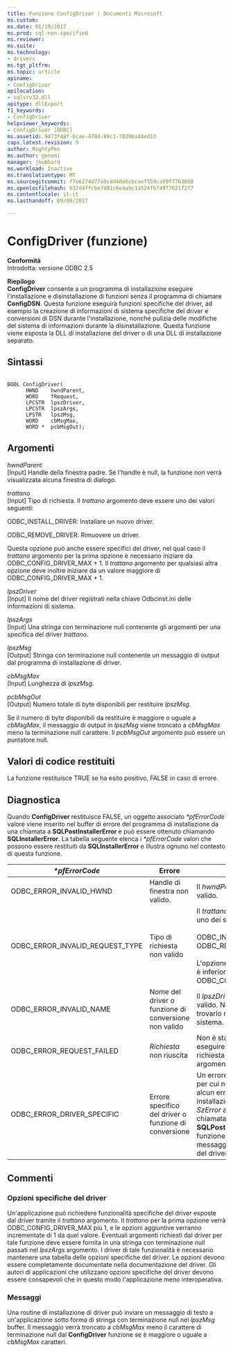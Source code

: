 ```yaml
---
title: Funzione ConfigDriver | Documenti Microsoft
ms.custom: 
ms.date: 01/19/2017
ms.prod: sql-non-specified
ms.reviewer: 
ms.suite: 
ms.technology:
- drivers
ms.tgt_pltfrm: 
ms.topic: article
apiname:
- ConfigDriver
apilocation:
- sqlsrv32.dll
apitype: dllExport
f1_keywords:
- ConfigDriver
helpviewer_keywords:
- ConfigDriver [ODBC]
ms.assetid: 9473f48f-bcae-4784-89c1-7839bad4ed13
caps.latest.revision: 9
author: MightyPen
ms.author: genemi
manager: jhubbard
ms.workload: Inactive
ms.translationtype: MT
ms.sourcegitcommit: f7e6274d77a9cdd4de6cbcaef559ca99f77b3608
ms.openlocfilehash: 037d4ffcbe7d81c6e4a9c1a524f5f4977621f277
ms.contentlocale: it-it
ms.lasthandoff: 09/09/2017

---
```

# <a name="configdriver-function"></a>ConfigDriver (funzione)
**Conformità**  
 Introdotta: versione ODBC 2.5  
  
 **Riepilogo**  
 **ConfigDriver** consente a un programma di installazione eseguire l'installazione e disinstallazione di funzioni senza il programma di chiamare **ConfigDSN**. Questa funzione eseguirà funzioni specifiche del driver, ad esempio la creazione di informazioni di sistema specifiche del driver e conversioni di DSN durante l'installazione, nonché pulizia delle modifiche del sistema di informazioni durante la disinstallazione. Questa funzione viene esposta la DLL di installazione del driver o di una DLL di installazione separato.  
  
## <a name="syntax"></a>Sintassi  
  
```  
  
BOOL ConfigDriver(  
      HWND    hwndParent,  
      WORD    fRequest,  
      LPCSTR  lpszDriver,  
      LPCSTR  lpszArgs,  
      LPSTR   lpszMsg,  
      WORD    cbMsgMax,  
      WORD *  pcbMsgOut);  
```  
  
## <a name="arguments"></a>Argomenti  
 *hwndParent*  
 [Input] Handle della finestra padre. Se l'handle è null, la funzione non verrà visualizzata alcuna finestra di dialogo.  
  
 *trattano*  
 [Input] Tipo di richiesta. Il *trattano* argomento deve essere uno dei valori seguenti:  
  
 ODBC_INSTALL_DRIVER: Installare un nuovo driver.  
  
 ODBC_REMOVE_DRIVER: Rimuovere un driver.  
  
 Questa opzione può anche essere specifici del driver, nel qual caso il *trattano* argomento per la prima opzione è necessario iniziare da ODBC_CONFIG_DRIVER_MAX + 1. Il *trattano* argomento per qualsiasi altra opzione deve inoltre iniziare da un valore maggiore di ODBC_CONFIG_DRIVER_MAX + 1.  
  
 *lpszDriver*  
 [Input] Il nome del driver registrati nella chiave Odbcinst.ini delle informazioni di sistema.  
  
 *lpszArgs*  
 [Input] Una stringa con terminazione null contenente gli argomenti per una specifica del driver *trattano*.  
  
 *lpszMsg*  
 [Output] Stringa con terminazione null contenente un messaggio di output dal programma di installazione di driver.  
  
 *cbMsgMax*  
 [Input] Lunghezza di *lpszMsg*.  
  
 *pcbMsgOut*  
 [Output] Numero totale di byte disponibili per restituire *lpszMsg*.  
  
 Se il numero di byte disponibili da restituire è maggiore o uguale a *cbMsgMax*, il messaggio di output in *lpszMsg* viene troncato a *cbMsgMax* meno la terminazione null carattere. Il *pcbMsgOut* argomento può essere un puntatore null.  
  
## <a name="returns"></a>Valori di codice restituiti  
 La funzione restituisce TRUE se ha esito positivo, FALSE in caso di errore.  
  
## <a name="diagnostics"></a>Diagnostica  
 Quando **ConfigDriver** restituisce FALSE, un oggetto associato  *\*pfErrorCode* valore viene inserito nel buffer di errore del programma di installazione da una chiamata a **SQLPostInstallerError** e può essere ottenuto chiamando **SQLInstallerError**. La tabella seguente elenca i  *\*pfErrorCode* valori che possono essere restituiti da **SQLInstallerError** e illustra ognuno nel contesto di questa funzione.  
  
|*\*pfErrorCode*|Errore|Description|  
|---------------------|-----------|-----------------|  
|ODBC_ERROR_INVALID_HWND|Handle di finestra non valido.|Il *hwndParent* argomento non valido.|  
|ODBC_ERROR_INVALID_REQUEST_TYPE|Tipo di richiesta non valido|Il *trattano* argomento non è uno dei seguenti:<br /><br /> ODBC_INSTALL_DRIVER ODBC_REMOVE_DRIVER<br /><br /> L'opzione specifici del driver è inferiore o uguale a ODBC_CONFIG_DRIVER_MAX.|  
|ODBC_ERROR_INVALID_NAME|Nome del driver o funzione di conversione non valido|Il *lpszDriver* argomento non valido. Non è stato possibile trovarlo nel Registro di sistema.|  
|ODBC_ERROR_REQUEST_FAILED|*Richiesta* non riuscita|Non è stato possibile eseguire l'operazione richiesta per il *trattano* argomento.|  
|ODBC_ERROR_DRIVER_SPECIFIC|Errore specifico del driver o funzione di conversione|Un errore specifico del driver per cui non è disponibile alcun errore di programma di installazione ODBC definita. Il *SzError* argomento in una chiamata al **SQLPostInstallerError** la funzione deve contenere il messaggio di errore specifico del driver.|  
  
## <a name="comments"></a>Commenti  
  
### <a name="driver-specific-options"></a>Opzioni specifiche del driver  
 Un'applicazione può richiedere funzionalità specifiche del driver esposte dal driver tramite il *trattano* argomento. Il *trattano* per la prima opzione verrà ODBC_CONFIG_DRIVER_MAX più 1, e le opzioni aggiuntive verranno incrementate di 1 da quel valore. Eventuali argomenti richiesti dal driver per tale funzione deve essere fornita in una stringa con terminazione null passati nel *lpszArgs* argomento. I driver di tale funzionalità è necessario mantenere una tabella delle opzioni specifiche del driver. Le opzioni devono essere completamente documentate nella documentazione del driver. Gli autori di applicazioni che utilizzano opzioni specifiche del driver devono essere consapevoli che in questo modo l'applicazione meno interoperativa.  
  
### <a name="messages"></a>Messaggi  
 Una routine di installazione di driver può inviare un messaggio di testo a un'applicazione sotto forma di stringa con terminazione null nel *lpszMsg* buffer. Il messaggio verrà troncato a *cbMsgMax* meno il carattere di terminazione null dal **ConfigDriver** funzione se è maggiore o uguale a *cbMsgMax* caratteri.

